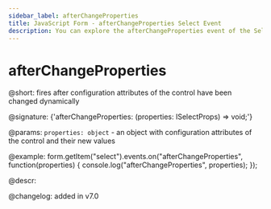 ```yaml
---
sidebar_label: afterChangeProperties
title: JavaScript Form - afterChangeProperties Select Event 
description: You can explore the afterChangeProperties event of the Select control of Form in the documentation of the DHTMLX JavaScript UI library. Browse developer guides and API reference, try out code examples and live demos, and download a free 30-day evaluation version of DHTMLX Suite 7.
---
```


# afterChangeProperties

@short: fires after configuration attributes of the control have been changed dynamically

@signature: {'afterChangeProperties: (properties: ISelectProps) => void;'}

@params:
`properties: object` - an object with configuration attributes of the control and their new values

@example:
form.getItem("select").events.on("afterChangeProperties", function(properties) {
    console.log("afterChangeProperties", properties);
});

@descr:

@changelog: added in v7.0

[comment]: # (@relatedapi: form/api/select/select_setproperties_method.md)
